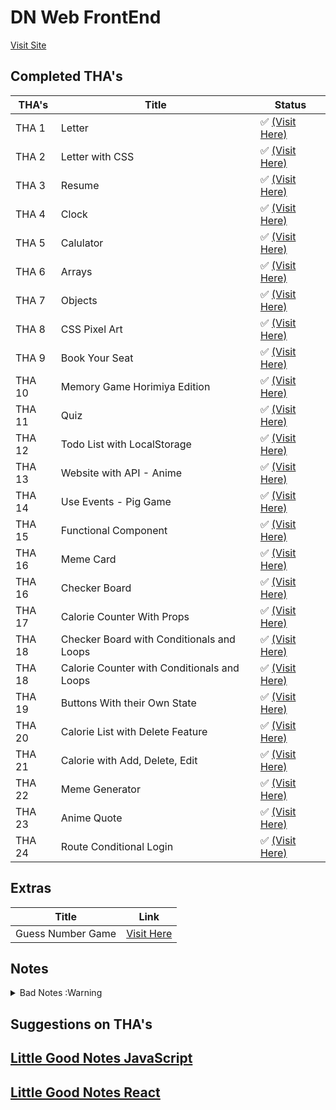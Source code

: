 # DN Web FrontEnd

[Visit Site](https://nikhilnagrale2.github.io/dn-frontend/)

## Completed THA's

| THA's  | Title                                       | Status                                                                                    |
| ------ | ------------------------------------------- | ----------------------------------------------------------------------------------------- |
| THA 1  | Letter                                      | ✅ [(Visit Here)](https://nikhilnagrale2.github.io/dn-frontend/Day_01/index.html)         |
| THA 2  | Letter with CSS                             | ✅ [(Visit Here)](https://nikhilnagrale2.github.io/dn-frontend/Day_02/index.html)         |
| THA 3  | Resume                                      | ✅ [(Visit Here)](https://nikhilnagrale2.github.io/dn-frontend/Day_03/index.html)         |
| THA 4  | Clock                                       | ✅ [(Visit Here)](https://nikhilnagrale2.github.io/dn-frontend/Day_04/index.html)         |
| THA 5  | Calulator                                   | ✅ [(Visit Here)](https://nikhilnagrale2.github.io/dn-frontend/Day_05/index.html)         |
| THA 6  | Arrays                                      | ✅ [(Visit Here)](https://nikhilnagrale2.github.io/dn-frontend/Day_06/index.html)         |
| THA 7  | Objects                                     | ✅ [(Visit Here)](https://nikhilnagrale2.github.io/dn-frontend/Day_07/index.html)         |
| THA 8  | CSS Pixel Art                               | ✅ [(Visit Here)](https://nikhilnagrale2.github.io/dn-frontend/Day_08/index.html)         |
| THA 9  | Book Your Seat                              | ✅ [(Visit Here)](https://nikhilnagrale2.github.io/dn-frontend/Day_09/Project/index.html) |
| THA 10 | Memory Game Horimiya Edition                | ✅ [(Visit Here)](https://nikhilnagrale2.github.io/dn-frontend/Day_10/index.html)         |
| THA 11 | Quiz                                        | ✅ [(Visit Here)](https://nikhilnagrale2.github.io/dn-frontend/Day_11/index.html)         |
| THA 12 | Todo List with LocalStorage                 | ✅ [(Visit Here)](https://nikhilnagrale2.github.io/dn-frontend/Day_12/index.html)         |
| THA 13 | Website with API - Anime                    | ✅ [(Visit Here)](https://nikhilnagrale2.github.io/dn-frontend/Day_13/index.html)         |
| THA 14 | Use Events - Pig Game                       | ✅ [(Visit Here)](https://nikhilnagrale2.github.io/dn-frontend/Day_14/index.html)         |
| THA 15 | Functional Component                        | ✅ [(Visit Here)](https://suspicious-varahamihira-fd5683.netlify.app/)                    |
| THA 16 | Meme Card                                   | ✅ [(Visit Here)](https://pensive-goldberg-bd1338.netlify.app/)                           |
| THA 16 | Checker Board                               | ✅ [(Visit Here)](https://elegant-wescoff-6bb3b0.netlify.app/)                            |
| THA 17 | Calorie Counter With Props                  | ✅ [(Visit Here)](https://optimistic-mayer-69df31.netlify.app/)                           |
| THA 18 | Checker Board with Conditionals and Loops   | ✅ [(Visit Here)](https://elegant-almeida-d3b716.netlify.app/)                            |
| THA 18 | Calorie Counter with Conditionals and Loops | ✅ [(Visit Here)](https://epic-galileo-5406ef.netlify.app/)                               |
| THA 19 | Buttons With their Own State                | ✅ [(Visit Here)](https://zen-wilson-4504f6.netlify.app)                                  |
| THA 20 | Calorie List with Delete Feature            | ✅ [(Visit Here)](https://awesome-hamilton-e4d976.netlify.app/)                           |
| THA 21 | Calorie with Add, Delete, Edit              | ✅ [(Visit Here)](https://laughing-liskov-9a4f07.netlify.app/)                            |
| THA 22 | Meme Generator                              | ✅ [(Visit Here)](https://infallible-aryabhata-1ac1a4.netlify.app)                        |
| THA 23 | Anime Quote                                 | ✅ [(Visit Here)](https://relaxed-gates-18783d.netlify.app)                               |
| THA 24 | Route Conditional Login                     | ✅ [(Visit Here)](https://eloquent-sinoussi-4a2243.netlify.app)                           |

## Extras

| Title             | Link                                                                                           |
| ----------------- | ---------------------------------------------------------------------------------------------- |
| Guess Number Game | [Visit Here](https://nikhilnagrale2.github.io/dn-frontend/extras_Guess_Number_Game/index.html) |

## Notes

<details>
  <summary>Bad Notes :Warning</summary>

# **HTML CSS**

## Day 1

---

## Day 2

---

## Day 3

---

## Day 4

- Positions
- Display
- Overflow
- Semantic Elements
  - Section
  - Article
  - Header
  - Footer
  - Nav
  - Details - Summary
  - Time
  - Aside

---

# **Javascript Basics**

## Day 5

### Javascript Basics

- document - A global Object of a javascript
- window.onload , document.getElementById(), getQuerySelectorAll()
- addEventListener, parseInt,
- Event Bubbling - In css = OnClick= "function()"
- In addEventListner function we can use event.stopPropogation
- Event Capturing
- var are by default initialized undefined but let gives an error
- typeof,console.log,for loop, let ,array, forEach, for item of arr,
- if else, variable dont have type values have,
- coersion to number ->Number() way, +n way, parseInt way
- coersion to boolean -> !!() way or Boolean
- coersion to string -> toString or concatenate with empty string
- a==b, a===b
- Global Scope -
- Lexical scope -
- Functional scope -
- Block scope - { }
- Diff between let var const - var can be accessed from outside of block
- var can have acceess in whole function
- let doesnt have access outside of block

---

## Day 6

### Javascript Arrays

- Array and Accessing Elements
- Javascript Arrays, Accessing, .concat, .join, slice, indexOf(value), lastIndexOf(value),
- Iterating List
  - forEach, forOf, forIn, Simple For,
  - a.some(item=> item===10),a.every(item=>item===1),a.filter(item=>item==1),map(item=>item=10)
  - ```js
        a.reduce((acc,item)=>{acc=acc+item; retun acc;},0);
    ```
- Mutating List

  - .pop,.reverse,.push,.sort, splice,shift,unshift,.length()

  - sort((a,b)=> a-b);
  - splice(start,delete count, items);
  - shift - pop from front
  - unshift - push from front
  - toString
  - toLocaleString
  - isArray
  - sort
  - splice
  - length

---

## Day 7 and 8

### Javascript Objects

- Syntax - Create an Object ={},=new Object({});,=Object.Create(prototype object);,
- Dot Notation, Bracket Notation, Methods in Objects -
- Create Properties from outside object, Object are Mutable,
- for in loop, Nested Objects, Object.Keys(objectName), Object.Values(objectName),
- Object.freeze(objectName), Object.getOwnPropertyNames(objectName),objectName.splice(),
- Json.stringify, Json.parse
- get and set on objects, delete property
- Object Constructors
- Object.assign(target,source);
- spread operator for clone objects or arrays - newobje = {...source}
- rest Parameters - a,b,...x fun(a,b,x,c,c,d,d) a b will be assign rest will store in x array
- Arguments Object -
- what if number of parameters we pass are higher than required - ans - it will only take required number of - parameters
- rest parameter must be the last in parameter

---

## Day 9

- console.log(window), const new=window.open(), new.close(), new.location="https://google.in",
- global scope ==> variables become property in window, function become method in window,
- This Keyword,
- global scope, function scope var with this keyword
- call keyword with parameter,
- apply keyword same as call keyword parameter are passed as array
- bind keyword, same as call, but we can create kind of const for it and store the call and call whenever - needed, functionname.call(object), functioname me this keyword,
- Hoisting - access variable before define => undefined, same for arrow function
- call funciton before define => correct output,
- spread operator - creates clone not reference, create copy of two array and merge,
- overwrite when two object copy, update values of object using spread operator

- Events and Event Listeners

```js
var x=document.querySelcctor(.classname);
x.addEventListener('click',()=>{ box.classlist.contains('classname') });
```

---

## Day 10

- Functions
- function expression
- (function(){});
- array function
- anonymous function
- arrow function
- diffrence in arrow and normal function declaration - this value
- no execution context is made in case of arrow function. ex
- default parameters
- callback function
- setTimeOutput(fun,time);
- setTimeOutput(fun,time,more funs); more fun will run first
- asynchronous programming
- Function Chaining

---

## Day 11

- Prototypal Inheritance
- ```js
  let shape = {
    height: 10,
    widhth: 10,
  };

  let circle = {
    radius: 2,
  };

  circle.__proto__ = shape;
  console.log(circle.height, circle.radius); // 10, 2
  ```

- Object.getPrototypeOf
- Derived Class
- Base Class
- super keyword

## Day 12

### Synchronous and Asynchronous JS

[Synchronous and Asynchronous](https://developer.mozilla.org/en-US/docs/Learn/JavaScript/Asynchronous/Introducing)

- Event Loop
- setTimeout and setInterval
- Blocking vs Non Blocking
- localStorage

## Day 13

#### Promise

```js
let promise = new Promise((resolve, reject) => {
  let a = 2;
  if (a === 2) {
    // resolve(); // promise fulfilled
    resolve("Success"); // can also pass json data
  } else {
    // reject(); // uncaught error
    reject("Failed");
  }
});

promise.then((data)=>{
  console.log("Promise was Resolved");
  console.log(data);
});
.catch(()=>{
  console.log("Promise was Rejected");
})
```

- 3 types of states = resolve, pending, reject
- works asynchronously
- then executes when promise resolved
- catch executes when promise rejects

#### Fetch API

```js
fetch("https://api.github.com/users/nikhilnagrale2")
  .then((res) => res.json())
  .then((data) => console.log(data));
```

---

#### Async

[Async](https://developer.mozilla.org/en-US/docs/Web/JavaScript/Reference/Statements/async_function)

```js
async function hello() {
  return "Hello";
}

var a = hello(); // returns promise
console.log(a); // promise
a.then((data) => {
  console.log(data); //hello
});
```

#### Await

[Await](https://developer.mozilla.org/en-US/docs/Web/JavaScript/Reference/Operators/await)

```js
function resolveAfter2Seconds(x) {
  return new Promise((resolve) => {
    setTimeout(() => {
      resolve(x);
    }, 2000);
  });
}

async function f1() {
  var x = await resolveAfter2Seconds(10);
  console.log(x); // 10
}

f1();
```

#### Browser caching

#### Local Storage

- Set Data

```js
localStorage.setItem("username", "op");
```

- remove Data

```js
localStorage.removeItem("username");
```

- Get Data

```js
localStorage.getItem("username");
```

- Clear Data

```js
localStorage.clear();
```

#### Session Storage

- Set Data

```js
sessionStorage.setItem("username", "op");
```

- remove Data

```js
sessionStorage.removeItem("username");
```

- Get Data

```js
sessionStotage.getItem("username");
```

## Day 14

### Event Handling

- Event Listner - what type
- Event Handler
- click, mouseOver, mouseOut, keyup, keydown, keypress, focus, blur, change, submit, onformsubmit, onoffline, onload, onresize, onvideoplay,

# **REACT**

## Day 15

### Why we use React?

- Fast, Large community, OpenSource, blah blah
  [React JS](https://reactjs.org/)

### React and Virtual DOM

### JSX Basics - JavaScript XML

### Component Basics

## Day 16

### Install NodeJs, NPM

- How to install create react app

```js
npm install -g create-react-app
```

- How to create react app

```js
npx create-react-app "AppName"
```

- How to start Server

```js
npm start
```

- What is BabelJs
- How to import React and ReactDOM

```js
import React from "react";
import ReactDOM from "react-dom";
```

- Render ReactDOM

```js
ReactDOM.render(<h1>Hello Wordl</h1>, document.getElementById("root"));
```

### Functional Components

```js
function Navbar() {
  return <h1>Navbar</h1>;
}

function App() {
  return (
    // jsx
    <div>
      <Navbar />
      <h1>Hello World!</h1>
    </div>
    // jsx
  );
}

//  Prop -> FC -> JSX
//  Call App
ReactDOM.render(<App />, document.getElementById("root"));
```

### Import Export JSX

```js
export default App; // Export Jsx

import App from "./App";
```

### Style CSS with React

- create file in src
- import css file
- instead of class use className

### Parent Child Component

```js
const Card = () => {  // parent component
  const Image = () => { // child component
    return <img src="https://cubettech.com.jpg" alt="" />;
  };
  return (
    <div className="card">
      <Image />
    </div>
    <h2>React Card</h2>
  );
};
```

## Day 17

### JSX

- JSX is an extension to the JavaScript language syntax

```js
const componentWithoutJSX = React.createElement(
  "h1",
  {
    // attributes,
    className: "text",
  },
  "Hello World"
);

const componentWithJSX = <h1 className:"text">Hello World</h1>; // babel converts to above

function App() {
  return componentWithoutJSX;
}
```

### HTML Vs. JSX

### Inline Css

```js
function App(){
  return (
    <div className="card" style="{{backgroundColor:"blue"}}">
      <h1>Title</h1>
    </div>
  )
}
```

### React Props

```js
function App(props){
  return (
    <div className="card" style="{{backgroundColor:"blue"}}">
      <h1>Title</h1>
    </div>
  )
}

<App img="xyz" title="xyzs"/>
```

---

## Day 18

### Inline Styling

```js
<button style={{ backgroundColor: "green", color: "blue" }}>Download</button>
```

- or simply create object and assign
- we can also use conditionals to give different class

### Reusable Components

---

## Day 19

1. Class based components
2. Life cycle methods
3. Webpacks: Transpiler

### Class Based Components

```js
class MyComponent extends Component {
  render() {
    return <h1> Hello world </h1>;
  }
}
```

```js
class Sample extends React.Component {
  constructor(props) {
    super(props);
    this.state = {
      name: "Harshith",
    };
  }
  render() {
    return <h1>{this.state.name}</h1>;
  }
}

export default Sample;
```

#### Props

- In a React component, props are variables passed to it by its parent component.

#### State

- State on the other hand is still variables, but directly initialized and managed by the component.

```js
class MyComponent extends Component {
  constructor(props) {
    super(props);
    this.state = {
      property: "value",
    };
  }
  render() {
    return <h1> {this.state.property} </h1>;
  }
}
```

##### setState

- There is a designated way to change states. To change state, we use this.setState() method. Let’s change the property property to 'hussain'

```js
class MyComponent extends Component {
  constructor(props) {
    super(props);
    this.state = {
      name: "Constructor Method",
    };
  }
  render() {
    <div
      onClick={() => {
        this.setState({ name: "Harshith" });
      }}
    >
      <p>This is a {this.state.name}</p>
    </div>;
  }
}
```

---

### Life cycle methods

![all life cycle methods](https://miro.medium.com/max/700/1*G-OoSxZ3NQ7M3Qndscrwpw.jpeg)

#### constructor()

- constructor() method is called when the component is initiated and it’s the best place to initialize our state. The constructor method takes props as an argument and starts by calling super(props) before anything else.

```js
import React, { Component } from "react";

export default class App extends Component {
  constructor(props) {
    super(props);
    this.state = {
      name: "Constructor Method",
    };
  }
  render() {
    return (
      <div>
        <p> This is a {this.state.name}</p>
      </div>
    );
  }
}
```

#### getDerivedStateFromProps()

- The getDerivedStateFromProps method is called right before rendering the element in our DOM. It takes props and state as an argument and returns an object with changes to the state.

```js
import React, { Component } from "react";

export class ChildComponent extends Component {
  constructor(props) {
    super(props);
    this.state = {
      name: "Constructor Method",
    };
  }

  static getDerivedStateFromProps(props, state) {
    return { name: props.nameFromParent };
  }
  render() {
    return <div>This is a {this.state.name}</div>;
  }
}

export default class getDerivedStateFromPropsMethod extends Component {
  render() {
    return (
      <div>
        <ChildComponent nameFromParent="getDerivedStateFromProps Method" />
      </div>
    );
  }
}
```

#### render()

- This is the only compulsory method required by the React. This method is responsible to render our JSX to DOM

```js
import React, { Component } from "react";

export default class renderMethod extends Component {
  render() {
    return (
      <>
        <p>This is a render method</p>
      </>
    );
  }
}
```

#### componentDidMount()

- The most common and widely used lifecycle method is componentDidMount. This method is called after the component is rendered. You can also use this method to call external data from the API.

```js
import React, { Component } from "react";

export default class componentDidMountMethod extends Component {
  constructor(props) {
    super(props);
    this.state = {
      name: "This name will change in 5 sec",
    };
  }
  componentDidMount() {
    setTimeout(() => {
      this.setState({ name: "This is a componentDidMount Method" });
    }, 5000);
  }
  render() {
    return (
      <div>
        <p>{this.state.name}</p>
      </div>
    );
  }
}
```

## #Updating

#### shouldComponentUpdate()

- This lifecycle method is used when you want your state or props to update or not. This method returns a boolean value that specifies whether rendering should be done or not. The default value is true.

```js
import React, { Component } from "react";

export default class shouldComponentUpdateMethod extends Component {
  constructor(props) {
    super(props);
    this.state = {
      name: "shouldComponentUpdate Method",
    };
  }
  shouldComponentUpdate() {
    return false; //Change to true for state to update
  }

  componentDidMount() {
    setTimeout(() => {
      this.setState({ name: "componentDidMount Method" });
    }, 5000);
  }
  render() {
    return (
      <div>
        <p>This is a {this.state.name}</p>
      </div>
    );
  }
}
```

#### getSnapshotBeforeUpdate()

- This method is called right before updating the DOM. It has access to props and state before the update. Here you can check what was the value of your props or state before its update. So let see how it works.

Note: componentDidUpdate() should be included otherwise you will get an error.

```js
import React, { Component } from "react";

export default class getSnapshotBeforeUpdateMethod extends Component {
  constructor(props) {
    super(props);
    this.state = {
      name: "constructor Method",
    };
  }

  componentDidMount() {
    setTimeout(() => {
      this.setState({ name: "componentDidMount Method" });
    }, 5000);
  }
  getSnapshotBeforeUpdate(prevProps, prevState) {
    document.getElementById("previous-state").innerHTML =
      "The previous state was " + prevState.name;
  }
  componentDidUpdate() {
    document.getElementById("current-state").innerHTML =
      "The current state is " + this.state.name;
  }
  render() {
    return (
      <>
        <h5>This is a {this.state.name}</h5>
        <p id="current-state"></p>
        <p id="previous-state"></p>
      </>
    );
  }
}
```

#### componentDidUpdate()

- The componentDidUpdate method is called after the component is updated in the DOM. This is the best place in updating the DOM in response to the change of props and state.

```js
import React, { Component } from "react";

export default class componentDidUpdateMethod extends Component {
  constructor(props) {
    super(props);
    this.state = {
      name: "from previous state",
    };
  }
  componentDidMount() {
    setTimeout(() => {
      this.setState({ name: "to current state" });
    }, 5000);
  }
  componentDidUpdate(prevState) {
    if (prevState.name !== this.state.name) {
      document.getElementById("statechange").innerHTML =
        "Yes the state is changed";
    }
  }
  render() {
    return (
      <div>
        State was changed {this.state.name}
        <p id="statechange"></p>
      </div>
    );
  }
}
```

## #Unmounting

### componentWillUnmount()

- If there are any cleanup actions like canceling API calls or clearing any caches in storage you can perform that in the componentWillUnmount method. You cannot use setState inside this method as the component will never be re-rendered.

```js
import React, { Component } from "react";

export default class componentWillUnmount extends Component {
  constructor(props) {
    super(props);
    this.state = {
      show: true,
    };
  }
  render() {
    return (
      <>
        <p>{this.state.show ? <Child /> : null}</p>
        <button
          onClick={() => {
            this.setState({ show: !this.state.show });
          }}
        >
          Click me to toggle
        </button>
      </>
    );
  }
}

export class Child extends Component {
  componentWillUnmount() {
    alert("This will unmount");
  }
  render() {
    return <>I am a child component</>;
  }
}
```

##### UseState , useEffect

```js
import { useState, useEffect } from "react";

function some() {
  const [state, setState] = useState("Initial name");

  return (
    <>
      {" "}
      <h2 onClick={() => setState("Later name")}>{state}</h2>
    </>
  );
}
```

---

## Day 20

1. Events
2. Hooks - useState, useEffect
3. setState

### Events

```js
class Football extends React.Component {
  shoot() {
    alert("Great Shot!");
  }
  render() {
    return <button onClick={this.shoot}>Take the shot!</button>;
  }
}

ReactDOM.render(<Football />, document.getElementById("root"));
```

### Hooks

#### Use State

```js
import React, { useState, useEffect } from "react";
function App(props) {
  const [count, setCount] = useState(0);
  return (
    <div className="App">
      <button onClick={() => {
        count newCount = count+1;
        setCount(newCount);
        console.log(count);
      }}>{count}</button>
    </div>
  );
}
```

#### useEffect

```js
import React, { useState, useEffect } from "react";

function App(props) {
  const [count, setCount] = useState(0);
  const [count, setCount] = useState(0);

  // useEffect(()=> {
  //   console.log("DOM Updated");
  // },[]);

  useEffect(()=> {
    console.log("DOM Updated");
  },[count]);

  return (
    <div className="App">
      <button onClick={() => {
        setCount({count+1});
        console.log(count);
      }}>{count}</button>
      <button onClick={() => {
        setCount(count1+1);
        console.log(count1+1);
      }}>{count1}</button>
    </div>
  );
}
```

## day 21

- https://jsonplaceholder.typicode.com/

### API

```js
import React, { Component } from "react";

const Api = () => {
  const [posts, setPosts] = useState([]);

  useEffect(() => {
    fetchItems();
  }, []);

  const fetchItems = async () => {
    const response = await fetch("https://jsonplaceholder.typicode.com/posts");
    const posts = await response.json();
    // const posts_text = response.text();
    console.log(posts, "json");
    setPosts(posts);
  };

  const createPost = async () => {
    await fetch("https://jsonplaceholder.typicode.com/posts", {
      method: "POST",
      body: JSON.stringify({ title: "foo", body: "bar", userId: 1 }),
      headers: { "Content-type": "application/json; charset=utf-8" },
    });
  };

  return (
    <>
      <button onClick={createPost}>create post</button>
      posts.map((item, index) => {
        <h1 className="title" key={index}>
          {item.title}
        </h1>;
      });
    </>
  )
};

export default Api;
```

### Forms

```js
const Form = () => {
  const [email, setEmail] = useState("");
  const [password, setPassword] = useState("");
  const [country, setCountry] = useState("India");
  const [acceptedTerms, setAcceptedTerms] = useState(false);

  const handleSubmit = (event) => {
    console.log(`email:${email} password:${setPassword} country:${country} terms:${acceptedTerms}`);
    event.preventDefault(); // prevent page refresh
    // event.stopPropogation();
  }

  return (
    <form>
      <h1>Create Account</h1>
      <label>
        Email:
        <input
          type="email"
          value={email}
          name="email"
          onChange={(e) => setEmail(e.target.value)}
        />
      </label>

      <label>
        password:
        <input
          type="password"
          value={password}
          name="password"
          onChange={(e) => setPassword(e.target.value)}
        />
      </label>

      <label>
        Country:
        <select value={country} onChange={(e) => setCountry(e.target.value)}>
        <option key="india">India</option>
        <option key="usa">Usa</option>
        <option key="canada">Canada</option>
      </label>

      <label>
        <input value={acceptedTerms} type="checkbox" name="acceptedTerms" onChange={(e) => setAcceptedTerms(e.target.value)}/>
      </label>

      <button onClick={(e) =>handleSubmit(e) }>Submit</button>
    </form>
  );
};

export default Form;
```

---

## day 22

1. All About API's

---

## day 23

[useHooks(🐠)](https://usehooks.com/)

1. Custom hooks
2. Hooks
3. React Router DOM

### Hooks

```js
import React, {useState} form 'react';

function Sample(props){
  const {name } = props;
  const [state,setState]= useState(name);
  return (
    <div>
      <h1>{state}</h1>
      <button onClick={()=>{
        setState("Harshith");
      }}>Click Me</button>
    </div>
  )
}

export default Sample;
```

### Custom Hooks

```js
// UseArray
// useCallback
import React, {useCallback, useState} form 'react';
import { useCallback } from "react";
const memizedCallback = useCallback{
  ()=>{
    doSomething(a,b);
  },[a,b]
}
```

```js
// value, setValue, add, clear, removeById, removeIndex

export const useArray = (initial) => {
  const [value, setValue] = useState(initial);

  return {
    value,
    setValue,
    add: useCallback((a) => setVAlue((v) => [...v, a])),
    clear: useCallback((a) => setValue(() => [])),
    removeById: useCallback((id) =>
      setValue((arr) => arr.filter((v) => v && v.id !== id))
    ),
    removebyIndex: useCallback((index) =>
      setValue((v) => {
        arr.filter((v) => v);
      })
    ),
  };
};

///////////////////////////////////////
import { useArray } from "./useArray";

function Sample(props) {
  const todos = useArray(["hi", "hr"]);

  return (
    <div>
      <h3> Todos </h3>
      <button
        onClick={() => {
          todos.add(Math.random());
        }}
      >
        add
      </button>
      <ul>
        {todos.value.map((todo, i) => {
          <li key={i}>
            {todo}
            <button
              onClick={() => {
                todos.removeById(todo);
              }}
            >
              Delete
            </button>
          </li>;
        })}
      </ul>
      <button onClick={() => todos.clear()}>Clear</button>
    </div>
  );
}
```

```js
export function useUnSplashPhotos(secret, query) {
  const [images, setImages] = useState([]);
  const [error, setError] = useState(undefined);
  const [loading, setLoading] = useState(false);

  const url = `https://api.unsplash.com?query=${query}`;

  useEffectt(() => {
    console.log("called");
  }, [query]);
}

function Sample(props) {
  const [query, setQuery] = useState("animals");
  const [images, error, loading] = useUnSplashPhotos("secret", query);

  return (
    <div>
      <h1>Sample</h1>
      <ul>
        <li>
          Animals<button onClick={() => setQuery("animals")}>Change</button>
        </li>
        <li>
          Flowers<button onClick={() => setQuery("flowers")}>Change</button>
        </li>
      </ul>
    </div>
  );
}
```

### [React Router]("https://reactrouter.com/")

```js
npm install react-router-dom

import React from "react";
import {
  BrowserRouter as Router,
  Switch,
  Route,
  Link
} from "react-router-dom";

export default function App() {
  return (
    <Router>
      <div>
        <nav>
          <ul>
            <li>
              <Link to="/">Home</Link>
            </li>
            <li>
              <Link to="/about">About</Link>
            </li>
            <li>
              <Link to="/users">Users</Link>
            </li>
          </ul>
        </nav>

        {/* A <Switch> looks through its children <Route>s and
            renders the first one that matches the current URL. */}
        <Switch>
          <Route path="/about">
            <About />
          </Route>
          <Route path="/users">
            <Users />
          </Route>
          <Route path="/">
            <Home />
          </Route>
        </Switch>
      </div>
    </Router>
  );
}

function Home() {
  return <h2>Home</h2>;
}

function About() {
  return <h2>About</h2>;
}

function Users() {
  return <h2>Users</h2>;
}
```

---

## Day 24

1. State Management
2. Reducer, Context and Other things
3. Example

### State Management

### Reducer

```js
const NamesContext = React.createContext();

function nameReducer(state, action) {
  switch (action.type) {
    case "saveAnimalNames": {
      return { animalNames: state.animalNames };
    }

    case "saveHumanNames": {
      return { humanNames: state.humanNames };
    }

    default: {
      throw new Error(`Unhandled action type: ${action.type}`);
    }
  }
}

function NamesProvider({ children }) {
  const [state, dispatch] = React.useReducer(namesProducer, { count: 0 });
}
```

---

## Day 25

1. CSS Framework
2. Usage of Bootstrap and tailwind

---

## Day 26

1. Redux
2. Redux Uses
3. Actions
4. Reducers
5. Store

### Redux

```js
npm install redux
npm install react-redux
```

</details>

## Suggestions on THA's

## [Little Good Notes JavaScript](https://github.com/nikhilnagrale2/JavaScript)

## [Little Good Notes React](https://nikhilnagrale2.github.io/React/)

